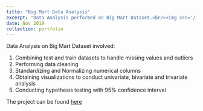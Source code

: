 ```yaml
---
title: "Big Mart Data Analysis"
excerpt: "Data Analysis performed on Big Mart Dataset.<br/><img src='/images/bigmart.png' width='400' height='600'>"
date: Nov 2019
collection: portfolio
---
```


Data Analysis on Big Mart Dataset involved:

1. Combining test and train datasets to handle missing values and outliers
2. Performing data cleaning
3. Standardizing and Normalizing numerical columns
4. Obtaining visualizations to conduct univariate, bivariate and trivariate analysis
5. Conducting hypothesis testing with 95% confidence interval

The project can be found [here](https://github.com/mitravinda462/Data-Analysis-on-Big-Mart-dataset/)
